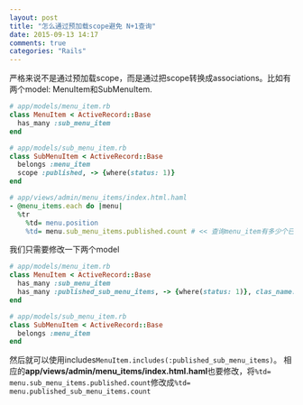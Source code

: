 ```yaml
---
layout: post
title: "怎么通过预加载scope避免 N+1查询"
date: 2015-09-13 14:17
comments: true
categories: "Rails"
---
```

严格来说不是通过预加载scope，而是通过把scope转换成associations。比如有两个model: MenuItem和SubMenuItem.
```ruby
# app/models/menu_item.rb
class MenuItem < ActiveRecord::Base
  has_many :sub_menu_item
end
```
```ruby
# app/models/sub_menu_item.rb
class SubMenuItem < ActiveRecord::Base
  belongs :menu_item
  scope :published, -> {where(status: 1)}
end
```
```ruby
# app/views/admin/menu_items/index.html.haml
- @menu_items.each do |menu|
  %tr
    %td= menu.position
    %td= menu.sub_menu_items.published.count # << 查询menu_item有多少个已经发布了的sub_menu_item

```
我们只需要修改一下两个model
```ruby
# app/models/menu_item.rb
class MenuItem < ActiveRecord::Base
  has_many :sub_menu_item
  has_many :published_sub_menu_items, -> {where(status: 1)}, clas_name: SubMenuItem
end
```
```ruby
# app/models/sub_menu_item.rb
class SubMenuItem < ActiveRecord::Base
  belongs :menu_item
end
```
然后就可以使用includes`MenuItem.includes(:published_sub_menu_items)`。
相应的**app/views/admin/menu_items/index.html.haml**也要修改，将`%td= menu.sub_menu_items.published.count`修改成`%td= menu.published_sub_menu_items.count`
